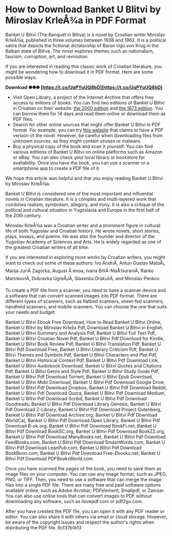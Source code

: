 # How to Download Banket U Blitvi by Miroslav KrleÅ¾a in PDF Format
 
Banket U Blitvi (The Banquet in Blitva) is a novel by Croatian writer Miroslav KrleÅ¾a, published in three volumes between 1938 and 1962. It is a political satire that depicts the fictional dictatorship of Baron Ugo von Krug in the Balkan state of Blitva. The novel explores themes such as nationalism, fascism, corruption, art, and revolution.
 
If you are interested in reading this classic work of Croatian literature, you might be wondering how to download it in PDF format. Here are some possible ways:
 
**Download ✺✺✺ [https://t.co/UqPYuUQ8bD](https://t.co/UqPYuUQ8bD)**


 
- Visit Open Library, a project of the Internet Archive that offers free access to millions of books. You can find two editions of Banket U Blitvi in Croatian on their website: [the 2000 edition](https://openlibrary.org/books/OL6893319M/Banket_u_Blitvi) and [the 1973 edition](https://openlibrary.org/books/OL4323807M/Banket_u_Blitvi). You can borrow them for 14 days and read them online or download them as PDF files.
- Search for other online sources that might offer Banket U Blitvi in PDF format. For example, you can try [this website](https://manexperts.me/banket-u-blitvi-miroslav-krleza-85/) that claims to have a PDF version of the novel. However, be careful when downloading files from unknown sources, as they might contain viruses or malware.
- Buy a physical copy of the book and scan it yourself. You can find various editions of Banket U Blitvi on online platforms such as Amazon or eBay. You can also check your local library or bookstore for availability. Once you have the book, you can use a scanner or a smartphone app to create a PDF file of it.

We hope this article was helpful and that you enjoy reading Banket U Blitvi by Miroslav KrleÅ¾a.
  
Banket U Blitvi is considered one of the most important and influential novels in Croatian literature. It is a complex and multi-layered work that combines realism, symbolism, allegory, and irony. It is also a critique of the political and cultural situation in Yugoslavia and Europe in the first half of the 20th century.
 
Miroslav KrleÅ¾a was a Croatian writer and a prominent figure in cultural life of both Yugoslav and Croatian history. He wrote novels, short stories, plays, essays, and poems. He was also the founder and director of the Yugoslav Academy of Sciences and Arts. He is widely regarded as one of the greatest Croatian writers of all time.
 
If you are interested in exploring more works by Croatian writers, you might want to check out some of these authors: Ivo AndriÄ, Antun Gustav MatoÅ¡, Marija JuriÄ Zagorka, August Å enoa, Ivana BrliÄ-MaÅ¾uraniÄ, Ranko MarinkoviÄ, Dubravka UgreÅ¡iÄ, Slavenka DrakuliÄ, and Miroslav Penkov.
  
To create a PDF file from a scanner, you need to have a scanner device and a software that can convert scanned images into PDF format. There are different types of scanners, such as flatbed scanners, sheet-fed scanners, handheld scanners, and mobile scanners. You can choose the one that suits your needs and budget.
 
Banket U Blitvi Ebook Free Download,  How to Read Banket U Blitvi Online,  Banket U Blitvi by Miroslav Krleža Pdf,  Download Banket U Blitvi in English,  Banket U Blitvi Summary and Analysis Pdf,  Banket U Blitvi Full Text Pdf,  Banket U Blitvi Croatian Novel Pdf,  Banket U Blitvi Pdf Download for Kindle,  Banket U Blitvi Book Review Pdf,  Banket U Blitvi Translation Pdf,  Banket U Blitvi Pdf Download Free,  Banket U Blitvi Literary Criticism Pdf,  Banket U Blitvi Themes and Symbols Pdf,  Banket U Blitvi Characters and Plot Pdf,  Banket U Blitvi Historical Context Pdf,  Banket U Blitvi Pdf Download Link,  Banket U Blitvi Audiobook Download,  Banket U Blitvi Quotes and Citations Pdf,  Banket U Blitvi Genre and Style Pdf,  Banket U Blitvi Study Guide Pdf,  Banket U Blitvi Pdf Download Torrent,  Banket U Blitvi Epub Download,  Banket U Blitvi Mobi Download,  Banket U Blitvi Pdf Download Google Drive,  Banket U Blitvi Pdf Download Dropbox,  Banket U Blitvi Pdf Download Reddit,  Banket U Blitvi Pdf Download Quora,  Banket U Blitvi Pdf Download Medium,  Banket U Blitvi Pdf Download Scribd,  Banket U Blitvi Pdf Download Goodreads,  Banket U Blitvi Pdf Download Library Genesis,  Banket U Blitvi Pdf Download Z-Library,  Banket U Blitvi Pdf Download Project Gutenberg,  Banket U Blitvi Pdf Download Archive.org,  Banket U Blitvi Pdf Download WorldCat,  Banket U Blitvi Pdf Download Open Library,  Banket U Blitvi Pdf Download B-ok.org,  Banket U Blitvi Pdf Download BookFi.net,  Banket U Blitvi Pdf Download BookSC.org,  Banket U Blitvi Pdf Download BookZZ.org,  Banket U Blitvi Pdf Download ManyBooks.net,  Banket U Blitvi Pdf Download FeedBooks.com,  Banket U Blitvi Pdf Download SmashWords.com,  Banket U Blitvi Pdf Download LeanPub.com,  Banket U Blitvi Pdf Download BookBoon.com,  Banket U Blitvi Pdf Download Free-Ebooks.net,  Banket U Blitvi Pdf Download PDFBooksWorld.com
 
Once you have scanned the pages of the book, you need to save them as image files on your computer. You can use any image format, such as JPEG, PNG, or TIFF. Then, you need to use a software that can merge the image files into a single PDF file. There are many free and paid software options available online, such as Adobe Acrobat, PDFelement, Smallpdf, or Zamzar. You can also use online tools that can convert images to PDF without downloading any software, such as ilovepdf.com or pdf2go.com.
 
After you have created the PDF file, you can open it with any PDF reader or editor. You can also share it with others via email or cloud storage. However, be aware of the copyright issues and respect the author's rights when distributing the PDF file.
 8cf37b1e13
 
